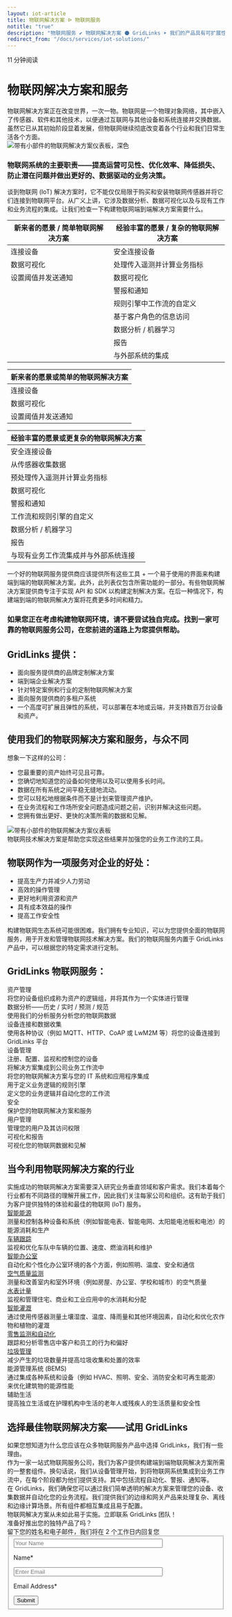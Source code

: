 ```yaml
---
layout: iot-article
title: 物联网解决方案 ᐉ 物联网服务
notitle: "true"
description: "物联网服务 ✔ 物联网解决方案 ⚫ GridLinks ➤ 我们的产品具有可扩展性 ✔ 容错性 ✔ 性能，因此您永远不会丢失数据"
redirect_from: "/docs/services/iot-solutions/"
---
```

<section class="hero light-text"></section>
<div id="header-block" class="block-wrapper wrapper-main-color">
    <div class="block-content">
        <div class="text-wrapper">
            <span class="read-info">11 分钟阅读</span>
            <h1>物联网解决方案和服务</h1>
            <div class="text-content">物联网解决方案正在改变世界，一次一物。物联网是一个物理对象网络，其中嵌入了传感器、软件和其他技术，以便通过互联网与其他设备和系统连接并交换数据。虽然它已从其初始阶段显着发展，但物联网继续彻底改变着各个行业和我们日常生活各个方面。</div>
        </div>
        <img class="image" srcset="/images/iot-articles/iot-solutions-1_1090x710.png 1090w, /images/iot-articles/iot-solutions-1_2180x1420.png 2180w" sizes="(max-width: 1920px) 1090px, (min-width: 1921px) 2180px" src="/images/iot-articles/iot-solutions-1_1090x710.png" alt="带有小部件的物联网解决方案仪表板，深色"/>
        <div class="text-wrapper">
            <h3>物联网系统的主要职责——提高运营可见性、优化效率、降低损失、防止潜在问题并做出更好的、数据驱动的业务决策。</h3>
            <div class="text-content">谈到物联网 (IoT) 解决方案时，它不能仅仅局限于购买和安装物联网传感器并将它们连接到物联网平台。从广义上讲，它涉及数据分析、数据可视化以及与现有工作和业务流程的集成。让我们检查一下构建物联网端到端解决方案需要什么。</div>
        </div>
        <table class="comparison-table desktop-table">
            <thead>
                <tr>
                    <th><span class="column-header">新来者的愿景 / 简单物联网解决方案</span></th>
                    <th><span class="column-header">经验丰富的愿景 / 复杂的物联网解决方案</span></th>
                </tr>
            </thead>
            <tbody>
                <tr>
                    <td>连接设备</td>
                    <td>安全连接设备</td>
                </tr>
                <tr>
                    <td>数据可视化</td>
                    <td>处理传入遥测并计算业务指标</td>
                </tr>
                <tr>
                    <td>设置阈值并发送通知</td>
                    <td>数据可视化</td>
                </tr>
                <tr>
                    <td></td>
                    <td>警报和通知</td>
                </tr>
                <tr>
                    <td></td>
                    <td>规则引擎中工作流的自定义</td>
                </tr>
                <tr>
                    <td></td>
                    <td>基于客户角色的信息访问</td>
                </tr>
                <tr>
                    <td></td>
                    <td>数据分析 / 机器学习</td>
                </tr>
                <tr>
                    <td></td>
                    <td>报告</td>
                </tr>
                <tr>
                    <td></td>
                    <td>与外部系统的集成</td>
                </tr>
            </tbody>
        </table>
        <table class="comparison-table mobile-table first-child">
            <thead>
                <tr>
                    <th><span class="column-header">新来者的愿景或简单的物联网解决方案</span></th>
                </tr>
            </thead>
            <tbody>
                <tr>
                    <td>连接设备</td>
                </tr>
                <tr>
                    <td>数据可视化</td>
                </tr>
                <tr>
                    <td>设置阈值并发送通知</td>
                </tr>
            </tbody>
        </table>
        <table class="comparison-table mobile-table">
            <thead>
                <tr>
                    <th><span class="column-header">经验丰富的愿景或更复杂的物联网解决方案</span></th>
                </tr>
            </thead>
            <tbody>
                <tr>
                    <td>安全连接设备</td>
                </tr>
                <tr>
                    <td>从传感器收集数据</td>
                </tr>
                <tr>
                    <td>预处理传入遥测并计算业务指标</td>
                </tr>
                <tr>
                    <td>数据可视化</td>
                </tr>
                <tr>
                    <td>警报和通知</td>
                </tr>
                <tr>
                    <td>工作流和规则引擎的自定义</td>
                </tr>
                <tr>
                    <td>数据分析 / 机器学习</td>
                </tr>
                <tr>
                    <td>报告</td>
                </tr>
                <tr>
                    <td>与现有业务工作流集成并与外部系统连接</td>
                </tr>
            </tbody>
        </table>
        <div class="text-wrapper">
            <div class="text-content">一个好的物联网服务提供商应该提供所有这些工具 + 一个易于使用的界面来构建端到端的物联网解决方案。此外，此列表仅包含所需功能的一部分。有些物联网解决方案提供商专注于实现 API 和 SDK 以构建定制解决方案。在后一种情况下，构建端到端的物联网解决方案将花费更多时间和精力。</div>
            <h3>如果您正在考虑构建物联网环境，请不要尝试独自完成。找到一家可靠的物联网服务公司，在您前进的道路上为您提供帮助。</h3>
            <h2>GridLinks 提供：</h2>
            <ul id="list-tb-offers" class="list">
                <li>面向服务提供商的品牌定制解决方案</li>
                <li>端到端企业解决方案</li>
                <li>针对特定案例和行业的定制物联网解决方案</li>
                <li>面向服务提供商的多租户系统</li>
                <li>一个高度可扩展且弹性的系统，可以部署在本地或云端，并支持数百万台设备和资产。</li>
            </ul>
            <h2>使用我们的物联网解决方案和服务，与众不同</h2>
            <span class="sub-title">想象一下这样的公司：</span>
            <ul class="list">
                <li>您最重要的资产始终可见且可靠。</li>
                <li>您确切地知道您的设备如何使用以及可以使用多长时间。</li>
                <li>数据在所有系统之间平稳无缝地流动。</li>
                <li>您可以轻松地根据条件而不是计划来管理资产维护。</li>
                <li>在业务流程和工作场所安全问题造成问题之前，识别并解决这些问题。</li>
                <li>您拥有做出更好、更快的决策所需的数据和见解。</li>
            </ul>
        </div>
        <img class="image" srcset="/images/iot-articles/iot-solutions-2_1090x686.png 1090w, /images/iot-articles/iot-solutions-2_2180x1372.png 2180w" sizes="(max-width: 1920px) 1090px, (min-width: 1921px) 2180px" src="/images/iot-articles/iot-solutions-2_1090x686.png" alt="带有小部件的物联网解决方案仪表板"/>
        <div class="text-wrapper">
            <span id="sub-title-iot-solutions-2" class="sub-title">物联网技术解决方案是帮助您实现这些结果并加强您的业务工作流的工具。</span>
            <h2>物联网作为一项服务对企业的好处：</h2>
            <ul class="list">
                <li>提高生产力并减少人力劳动</li>
                <li>高效的操作管理</li>
                <li>更好地利用资源和资产</li>
                <li>具有成本效益的操作</li>
                <li>提高工作安全性</li>
            </ul>
            <div class="text-content">构建物联网生态系统可能很困难。我们拥有专业知识，可以为您提供全面的物联网服务，用于开发和管理物联网技术解决方案。我们的物联网服务内置于 GridLinks 产品中，可以根据您的特定需求进行定制。</div>
        </div>
        <div class="definitions-block">
            <h2 class="center-text">GridLinks 物联网服务：</h2>
            <div class="definitions-list">
                <div class="definitions-list-item">
                    <div class="term">资产管理</div>
                    <div class="definition">将您的设备组织成称为资产的逻辑组，并将其作为一个实体进行管理</div>
                </div>
                <div class="definitions-list-item">
                    <div class="term">数据分析——历史 / 实时 / 预测 / 规范</div>
                    <div class="definition">使用我们的分析服务分析您的物联网数据</div>
                </div>
                <div class="definitions-list-item">
                    <div class="term">设备连接和数据收集</div>
                    <div class="definition">使用各种协议（例如 MQTT、HTTP、CoAP 或 LwM2M 等）将您的设备连接到 GridLinks 平台</div>
                </div>
                <div class="definitions-list-item">
                    <div class="term">设备管理</div>
                    <div class="definition">注册、配置、监视和控制您的设备</div>
                </div>
                <div class="definitions-list-item">
                    <div class="term">将解决方案集成到公司业务工作流中</div>
                    <div class="definition">将您的物联网解决方案与您的 IT 系统和应用程序集成</div>
                </div>
                <div class="definitions-list-item">
                    <div class="term">用于定义业务逻辑的规则引擎</div>
                    <div class="definition">定义您的业务逻辑并自动化您的工作流</div>
                </div>
                <div class="definitions-list-item">
                    <div class="term">安全</div>
                    <div class="definition">保护您的物联网解决方案和服务</div>
                </div>
                <div class="definitions-list-item">
                    <div class="term">用户管理</div>
                    <div class="definition">管理您的用户及其访问权限</div>
                </div>
                <div class="definitions-list-item">
                    <div class="term">可视化和报告</div>
                    <div class="definition">可视化您的物联网数据和见解</div>
                </div>
            </div>
        </div>
        <div class="text-wrapper">
            <h2 class="center-text">当今利用物联网解决方案的行业</h2>
            <div class="text-content">实施成功的物联网解决方案需要深入研究业务垂直领域和客户需求。我们本着每个行业都有不同路径的理解开展工作，因此我们关注每家公司和组织。这有助于我们为客户提供独特的体验和最佳的物联网 (IoT) 服务。</div>
        </div>
    </div>
</div>
<div id="details-block" class="block-wrapper wrapper-accent-color">
    <div class="block-content">
        <div class="detail">
            <div class="detail-name"><a class="header-link" href="/smart-energy/">智能能源</a></div>
            <div class="detail-description">测量和控制各种设备和系统（例如智能电表、智能电网、太阳能电池板和电池）的能源消耗和生产</div>
        </div>
        <div class="detail">
            <div class="detail-name"><a class="header-link" href="/fleet-tracking/">车辆跟踪</a></div>
            <div class="detail-description">监视和优化车队中车辆的位置、速度、燃油消耗和维护</div>
        </div>
        <div class="detail">
            <div class="detail-name"><a class="header-link" href="/use-cases/smart-office/">智能办公室</a></div>
            <div class="detail-description">自动化和个性化办公室环境的各个方面，例如照明、温度、安全和通信</div>
        </div>
        <div class="detail">
            <div class="detail-name"><a class="header-link" href="/use-cases/air-quality-monitoring/">空气质量监测</a></div>
            <div class="detail-description">测量和改善室内和室外环境（例如房屋、办公室、学校和城市）的空气质量</div>
        </div>
        <div class="detail">
            <div class="detail-name"><a class="header-link" href="/use-cases/water-metering/">水表计量</a></div>
            <div class="detail-description">监视和管理住宅、商业和工业应用中的水消耗和分配</div>
        </div>
        <div class="detail">
            <div class="detail-name"><a class="header-link" href="/use-cases/smart-irrigation/">智能灌溉</a></div>
            <div class="detail-description">通过使用传感器测量土壤湿度、温度、降雨量和其他环境因素，自动化和优化农作物和植物的灌溉</div>
        </div>
        <div class="detail"> 
            <div class="detail-name"><a class="header-link" href="/use-cases/smart-retail/">零售监测和自动化</a></div>
            <div class="detail-description">跟踪和分析零售店中客户和员工的行为和偏好</div>
        </div>
        <div class="detail">
            <div class="detail-name"><a class="header-link" href="/use-cases/waste-management/">垃圾管理</a></div>
            <div class="detail-description">减少产生的垃圾数量并提高垃圾收集和处置的效率</div>
        </div>
        <div class="detail">
            <div class="detail-name">能源管理系统 (BEMS)</div>
            <div class="detail-description">通过集成各种系统和设备（例如 HVAC、照明、安全、消防安全和可再生能源）来优化建筑物的能源性能</div>
        </div>
        <div class="detail">
            <div class="detail-name">辅助生活</div>
            <div class="detail-description">提高独立生活或在护理机构中生活的老年人或残疾人的生活质量和安全性</div>
        </div>
    </div>
</div>
<div class="block-wrapper wrapper-main-color">
    <div class="block-content">
        <div class="text-wrapper">
            <h2 class="center-text">选择最佳物联网解决方案——试用 GridLinks</h2>
            <div class="text-content small-margin">如果您想知道为什么您应该在众多物联网服务产品中选择 GridLinks，我们有一些理由。</div>
            <div class="text-content medium-margin">作为一家一站式物联网服务公司，我们为客户提供构建端到端物联网解决方案所需的一整套组件。换句话说，我们从设备管理开始，到将物联网系统集成到业务工作流中，在每个阶段都为他们提供支持。其中包括流程自动化、警报、通知等。</div>
            <div class="text-content medium-margin">在 GridLinks，我们确保您可以通过我们简单透明的解决方案来管理您的设备、收集数据并自动化您的业务流程。我们提供我们的边缘和网关产品来处理复杂、离线和边缘计算场景。所有组件都相互集成且易于配置。</div>
            <div class="text-content">物联网解决方案从未如此易于实施。立即联系 GridLinks 团队！</div>
        </div>
    </div>
</div>
<div id="contact-us" class="block-wrapper wrapper-main-color">
    <div class="block-content">
        <div class="contact-us-content">
            <div class="info">
                <div class="title">准备好推出您的独特产品了吗？</div>
                <div class="text">留下您的姓名和电子邮件，我们将在 2 个工作日内回复您</div>
            </div>
            <form id="contact-form" class="contact-form" method="post" onsubmit="return validateContactForm(this)">
                <fieldset>
                    <div class="form-section">
                        <div class="form-element">
                            <label for="name">
                                <input id="name" class="contact-us-form-control" value="" placeholder="Your Name" name="name" type="text" size="40" maxlength="50">
                                <p>Name*</p>
                            </label>
                        </div>
                        <div class="form-element">
                            <label for="email">
                                <input id="email" class="contact-us-form-control" value="" placeholder="Enter Email" name="email" type="email" size="40" maxlength="80">
                                <p>Email Address*</p>
                            </label>
                        </div>
                    </div>
                    <div class="submit-button-container">
                        <input class="contact-us-button" value="Submit" type="submit">
                    </div>
                </fieldset>
            </form>
        </div>
    </div>

</div>